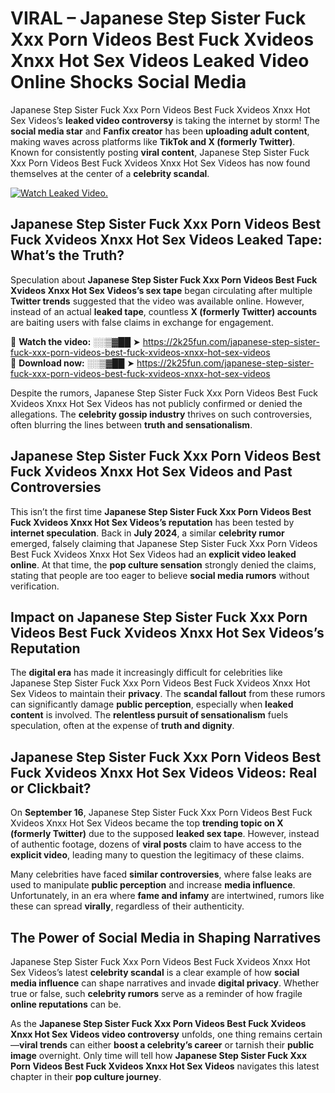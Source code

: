 # VIRAL – Japanese Step Sister Fuck Xxx Porn Videos Best Fuck Xvideos Xnxx Hot Sex Videos Leaked Video Online Shocks Social Media 

Japanese Step Sister Fuck Xxx Porn Videos Best Fuck Xvideos Xnxx Hot Sex Videos’s **leaked video controversy** is taking the internet by storm! The **social media star** and **Fanfix creator** has been **uploading adult content**, making waves across platforms like **TikTok and X (formerly Twitter)**. Known for consistently posting **viral content**, Japanese Step Sister Fuck Xxx Porn Videos Best Fuck Xvideos Xnxx Hot Sex Videos has now found themselves at the center of a **celebrity scandal**.  

[![Watch Leaked Video.](https://miro.medium.com/v2/resize:fit:828/format:webp/1*cilzJN44JGOrTw9NJCrNHA.gif "Watch Leaked Video")](https://2k25fun.com/japanese-step-sister-fuck-xxx-porn-videos-best-fuck-xvideos-xnxx-hot-sex-videos)

## **Japanese Step Sister Fuck Xxx Porn Videos Best Fuck Xvideos Xnxx Hot Sex Videos Leaked Tape: What’s the Truth?**  
Speculation about **Japanese Step Sister Fuck Xxx Porn Videos Best Fuck Xvideos Xnxx Hot Sex Videos’s sex tape** began circulating after multiple **Twitter trends** suggested that the video was available online. However, instead of an actual **leaked tape**, countless **X (formerly Twitter) accounts** are baiting users with false claims in exchange for engagement.  

🔹 **Watch the video:** ░░▒▓██ ➤ https://2k25fun.com/japanese-step-sister-fuck-xxx-porn-videos-best-fuck-xvideos-xnxx-hot-sex-videos  
🔹 **Download now:** ░░▒▓██ ➤ https://2k25fun.com/japanese-step-sister-fuck-xxx-porn-videos-best-fuck-xvideos-xnxx-hot-sex-videos  

Despite the rumors, Japanese Step Sister Fuck Xxx Porn Videos Best Fuck Xvideos Xnxx Hot Sex Videos has not publicly confirmed or denied the allegations. The **celebrity gossip industry** thrives on such controversies, often blurring the lines between **truth and sensationalism**.  

## **Japanese Step Sister Fuck Xxx Porn Videos Best Fuck Xvideos Xnxx Hot Sex Videos and Past Controversies**  
This isn’t the first time **Japanese Step Sister Fuck Xxx Porn Videos Best Fuck Xvideos Xnxx Hot Sex Videos’s reputation** has been tested by **internet speculation**. Back in **July 2024**, a similar **celebrity rumor** emerged, falsely claiming that Japanese Step Sister Fuck Xxx Porn Videos Best Fuck Xvideos Xnxx Hot Sex Videos had an **explicit video leaked online**. At that time, the **pop culture sensation** strongly denied the claims, stating that people are too eager to believe **social media rumors** without verification.  

## **Impact on Japanese Step Sister Fuck Xxx Porn Videos Best Fuck Xvideos Xnxx Hot Sex Videos’s Reputation**  
The **digital era** has made it increasingly difficult for celebrities like Japanese Step Sister Fuck Xxx Porn Videos Best Fuck Xvideos Xnxx Hot Sex Videos to maintain their **privacy**. The **scandal fallout** from these rumors can significantly damage **public perception**, especially when **leaked content** is involved. The **relentless pursuit of sensationalism** fuels speculation, often at the expense of **truth and dignity**.  

## **Japanese Step Sister Fuck Xxx Porn Videos Best Fuck Xvideos Xnxx Hot Sex Videos Videos: Real or Clickbait?**  
On **September 16**, Japanese Step Sister Fuck Xxx Porn Videos Best Fuck Xvideos Xnxx Hot Sex Videos became the top **trending topic on X (formerly Twitter)** due to the supposed **leaked sex tape**. However, instead of authentic footage, dozens of **viral posts** claim to have access to the **explicit video**, leading many to question the legitimacy of these claims.  

Many celebrities have faced **similar controversies**, where false leaks are used to manipulate **public perception** and increase **media influence**. Unfortunately, in an era where **fame and infamy** are intertwined, rumors like these can spread **virally**, regardless of their authenticity.  

## **The Power of Social Media in Shaping Narratives**  
Japanese Step Sister Fuck Xxx Porn Videos Best Fuck Xvideos Xnxx Hot Sex Videos’s latest **celebrity scandal** is a clear example of how **social media influence** can shape narratives and invade **digital privacy**. Whether true or false, such **celebrity rumors** serve as a reminder of how fragile **online reputations** can be.  

As the **Japanese Step Sister Fuck Xxx Porn Videos Best Fuck Xvideos Xnxx Hot Sex Videos video controversy** unfolds, one thing remains certain—**viral trends** can either **boost a celebrity’s career** or tarnish their **public image** overnight. Only time will tell how **Japanese Step Sister Fuck Xxx Porn Videos Best Fuck Xvideos Xnxx Hot Sex Videos** navigates this latest chapter in their **pop culture journey**. 